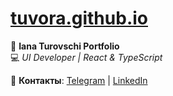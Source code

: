 # [tuvora.github.io](https://tuvora.github.io/)

🎨 **Iana Turovschi Portfolio**  
💻 *UI Developer | React & TypeScript*  

🔹 **Контакты**: [Telegram](https://t.me/Tuvora) | [LinkedIn](https://www.linkedin.com/in/iana-turovschi-5150a4267/)  
